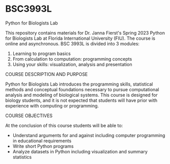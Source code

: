 # BSC3993L
Python for Biologists Lab

This repository contains materials for Dr. Janna Fierst's Spring 2023 Python for Biologists Lab at Florida International University (FIU). The course is online and asynchronous. BSC 3993L is divided into 3 modules:
1) Learning to program basics
2) From calculation to computation: programming concepts
3) Using your skills: visualization, analysis and presentation

COURSE DESCRIPTION AND PURPOSE

Python for Biologists Lab introduces the programming skills, statistical methods and conceptual foundations necessary to pursue computational analysis and modeling of biological systems. This course is designed for biology students, and it is not expected that students will have prior with experience with computing or programming. 

COURSE OBJECTIVES

At the conclusion of this course students will be able to:
- Understand arguments for and against including computer programming in educational requirements
- Write short Python programs 
- Analyze datasets in Python including visualization and summary statistics

